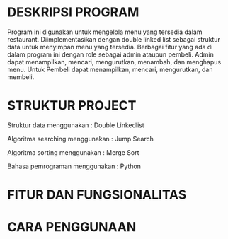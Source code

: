 # DESKRIPSI PROGRAM
Program ini digunakan untuk mengelola menu yang tersedia dalam restaurant. Diimplementasikan dengan double linked list sebagai struktur data untuk menyimpan menu yang tersedia. Berbagai fitur yang ada di dalam program ini dengan role sebagai admin ataupun pembeli. Admin dapat menampilkan, mencari, mengurutkan, menambah, dan menghapus menu. Untuk Pembeli dapat menampilkan, mencari, mengurutkan, dan membeli.

# STRUKTUR PROJECT
Struktur data menggunakan                                  : Double Linkedlist

Algoritma searching menggunakan : Jump Search

Algoritma sorting menggunakan   : Merge Sort

Bahasa pemrograman menggunakan  : Python

# FITUR DAN FUNGSIONALITAS

# CARA PENGGUNAAN
